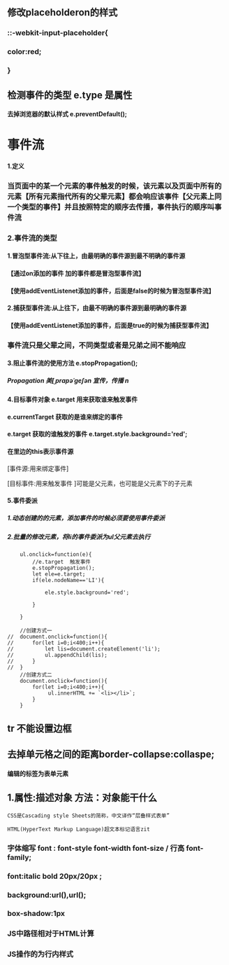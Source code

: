 ## 修改placeholderon的样式

### ::-webkit-input-placeholder{

###            color:red;

### }

## 检测事件的类型   e.type   是属性

#### 去掉浏览器的默认样式   e.preventDefault();

#                           事件流

#### 1.定义

###         当页面中的某一个元素的事件触发的时候，该元素以及页面中所有的元素【所有元素指代所有的父辈元素】都会响应该事件【父元素上同一个类型的事件】并且按照特定的顺序去传播，事件执行的顺序叫事件流

### 2.事件流的类型

####  1.冒泡型事件流:从下往上，由最明确的事件源到最不明确的事件源   

####  【通过on添加的事件               加的事件都是冒泡型事件流】

####  【使用addEventListenet添加的事件，后面是false的时候为冒泡型事件流】

#### 2.捕获型事件流:从上往下，由最不明确的事件源到最明确的事件源   

####     【使用addEventListenet添加的事件，后面是true的时候为捕获型事件流】

### 事件流只是父辈之间，不同类型或者是兄弟之间不能响应   

#### 3.阻止事件流的使用方法      e.stopPropagation();    

##### Propagation  美[ˌprɑpəˈɡeʃən   宣传，传播   n

#### 4.目标事件对象  e.target   用来获取谁来触发事件

#### e.currentTarget    获取的是谁来绑定的事件

#### e.target       获取的谁触发的事件          e.target.style.background='red';

#### 在里边的this表示事件源

[事件源:用来绑定事件]

[目标事件:用来触发事件 ]可能是父元素，也可能是父元素下的子元素

#### 5.事件委派    

#####     1.动态创建的的元素，添加事件的时候必须要使用事件委派

#####     2.批量的修改元素，将li的事件委派为ul父元素去执行

```
 	ul.onclick=function(e){
		//e.target  触发事件
		e.stopPropagation();
		let ele=e.target;
		if(ele.nodeName=='LI'){		
			
		    ele.style.background='red';
		    
		}
		
	}
```
```
	//创建方式一
//	document.onclick=function(){
//		for(let i=0;i<400;i++){
//			let lis=document.createElement('li');
//		  	ul.appendChild(lis);
//		}
//	}
	//创建方式二
	document.onclick=function(){
		for(let i=0;i<400;i++){
		     ul.innerHTML += `<li></li>`;
		}
	}
```

## tr 不能设置边框    

## 去掉单元格之间的距离border-collapse:collaspe;

#### 编辑的标签为表单元素

## 1.属性:描述对象     方法：对象能干什么

```
CSS是Cascading style Sheets的简称，中文译作“层叠样式表单”
```

```
HTML(HyperText Markup Language)超文本标记语言zit
```

### 字体缩写  font   :  font-style    font-width          font-size   / 行高     font-family;

### font:italic  bold   20px/20px   ;

### background:url(),url();

### box-shadow:1px

### JS中路径相对于HTML计算

### JS操作的为行内样式